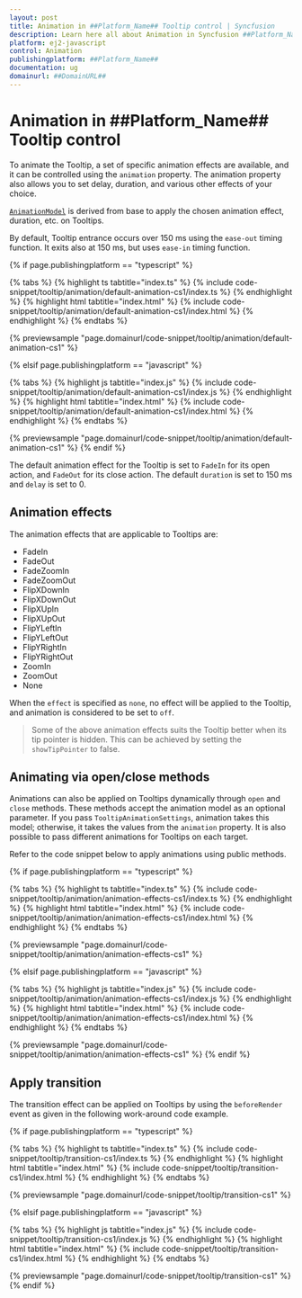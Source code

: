 ```yaml
---
layout: post
title: Animation in ##Platform_Name## Tooltip control | Syncfusion
description: Learn here all about Animation in Syncfusion ##Platform_Name## Tooltip control of Syncfusion Essential JS 2 and more.
platform: ej2-javascript
control: Animation 
publishingplatform: ##Platform_Name##
documentation: ug
domainurl: ##DomainURL##
---
```


# Animation in ##Platform_Name## Tooltip control

To animate the Tooltip, a set of specific animation effects are available, and it can be controlled using the `animation` property. The animation property also allows you to set delay, duration, and various other effects of your choice.

[`AnimationModel`](../api/tooltip/tooltipAnimationSettings) is derived from base to apply the chosen animation effect, duration, etc. on Tooltips.

By default, Tooltip entrance occurs over 150 ms using the `ease-out` timing function. It exits also at 150 ms, but uses `ease-in` timing function.

{% if page.publishingplatform == "typescript" %}

 {% tabs %}
{% highlight ts tabtitle="index.ts" %}
{% include code-snippet/tooltip/animation/default-animation-cs1/index.ts %}
{% endhighlight %}
{% highlight html tabtitle="index.html" %}
{% include code-snippet/tooltip/animation/default-animation-cs1/index.html %}
{% endhighlight %}
{% endtabs %}
        
{% previewsample "page.domainurl/code-snippet/tooltip/animation/default-animation-cs1" %}

{% elsif page.publishingplatform == "javascript" %}

{% tabs %}
{% highlight js tabtitle="index.js" %}
{% include code-snippet/tooltip/animation/default-animation-cs1/index.js %}
{% endhighlight %}
{% highlight html tabtitle="index.html" %}
{% include code-snippet/tooltip/animation/default-animation-cs1/index.html %}
{% endhighlight %}
{% endtabs %}

{% previewsample "page.domainurl/code-snippet/tooltip/animation/default-animation-cs1" %}
{% endif %}

The default animation effect for the Tooltip is set to `FadeIn` for its open action, and `FadeOut` for its close action. The default `duration` is set to 150 ms and `delay` is set to 0.

## Animation effects

The animation effects that are applicable to Tooltips are:

* FadeIn
* FadeOut
* FadeZoomIn
* FadeZoomOut
* FlipXDownIn
* FlipXDownOut
* FlipXUpIn
* FlipXUpOut
* FlipYLeftIn
* FlipYLeftOut
* FlipYRightIn
* FlipYRightOut
* ZoomIn
* ZoomOut
* None

When the `effect` is specified as `none`, no effect will be applied to the Tooltip, and animation is considered to be set to `off`.

> Some of the above animation effects suits the Tooltip better when its tip pointer is hidden.
> This can be achieved by setting the `showTipPointer` to false.

## Animating via open/close methods

Animations can also be applied on Tooltips dynamically through `open` and `close` methods. These methods accept the animation model as an
optional parameter. If you pass `TooltipAnimationSettings`, animation takes this model; otherwise, it takes the values from the `animation` property. It is also possible to pass different animations for Tooltips on each target.

Refer to the code snippet below to apply animations using public methods.

{% if page.publishingplatform == "typescript" %}

 {% tabs %}
{% highlight ts tabtitle="index.ts" %}
{% include code-snippet/tooltip/animation/animation-effects-cs1/index.ts %}
{% endhighlight %}
{% highlight html tabtitle="index.html" %}
{% include code-snippet/tooltip/animation/animation-effects-cs1/index.html %}
{% endhighlight %}
{% endtabs %}
        
{% previewsample "page.domainurl/code-snippet/tooltip/animation/animation-effects-cs1" %}

{% elsif page.publishingplatform == "javascript" %}

{% tabs %}
{% highlight js tabtitle="index.js" %}
{% include code-snippet/tooltip/animation/animation-effects-cs1/index.js %}
{% endhighlight %}
{% highlight html tabtitle="index.html" %}
{% include code-snippet/tooltip/animation/animation-effects-cs1/index.html %}
{% endhighlight %}
{% endtabs %}

{% previewsample "page.domainurl/code-snippet/tooltip/animation/animation-effects-cs1" %}
{% endif %}

## Apply transition

The transition effect can be applied on Tooltips by using the `beforeRender` event as given in the following work-around code example.

{% if page.publishingplatform == "typescript" %}

 {% tabs %}
{% highlight ts tabtitle="index.ts" %}
{% include code-snippet/tooltip/transition-cs1/index.ts %}
{% endhighlight %}
{% highlight html tabtitle="index.html" %}
{% include code-snippet/tooltip/transition-cs1/index.html %}
{% endhighlight %}
{% endtabs %}
        
{% previewsample "page.domainurl/code-snippet/tooltip/transition-cs1" %}

{% elsif page.publishingplatform == "javascript" %}

{% tabs %}
{% highlight js tabtitle="index.js" %}
{% include code-snippet/tooltip/transition-cs1/index.js %}
{% endhighlight %}
{% highlight html tabtitle="index.html" %}
{% include code-snippet/tooltip/transition-cs1/index.html %}
{% endhighlight %}
{% endtabs %}

{% previewsample "page.domainurl/code-snippet/tooltip/transition-cs1" %}
{% endif %}
